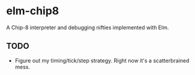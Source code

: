 # elm-chip8

A Chip-8 interpreter and debugging nifties implemented with Elm.

## TODO

-   Figure out my timing/tick/step strategy. Right now it's a scatterbrained mess.
